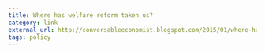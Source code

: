 ```yaml
---
title: Where has welfare reform taken us?
category: link
external_url: http://conversableeconomist.blogspot.com/2015/01/where-has-welfare-reform-taken-us.html
tags: policy
---
```

